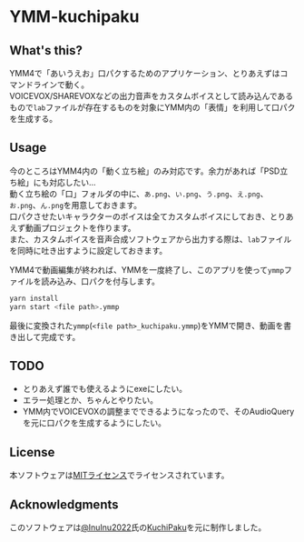 # YMM-kuchipaku

## What's this?

YMM4で「あいうえお」口パクするためのアプリケーション、とりあえずはコマンドラインで動く。  
VOICEVOX/SHAREVOXなどの出力音声をカスタムボイスとして読み込んであるもので`lab`ファイルが存在するものを対象にYMM内の「表情」を利用して口パクを生成する。

## Usage

今のところはYMM4内の「動く立ち絵」のみ対応です。余力があれば「PSD立ち絵」にも対応したい...  
動く立ち絵の「口」フォルダの中に、`あ.png`、`い.png`、`う.png`、`え.png`、`お.png`、`ん.png`を用意しておきます。  
口パクさせたいキャラクターのボイスは全てカスタムボイスにしておき、とりあえず動画プロジェクトを作ります。  
また、カスタムボイスを音声合成ソフトウェアから出力する際は、`lab`ファイルを同時に吐き出すように設定しておきます。

YMM4で動画編集が終われば、YMMを一度終了し、このアプリを使って`ymmp`ファイルを読み込み、口パクを付与します。

```bash
yarn install
yarn start <file path>.ymmp
```

最後に変換された`ymmp`(`<file path>_kuchipaku.ymmp`)をYMMで開き、動画を書き出して完成です。

## TODO

- とりあえず誰でも使えるようにexeにしたい。
- エラー処理とか、ちゃんとやりたい。
- YMM内でVOICEVOXの調整までできるようになったので、そのAudioQueryを元に口パクを生成するようにしたい。

## License

本ソフトウェアは[MITライセンス](LICENSE)でライセンスされています。

## Acknowledgments

このソフトウェアは[@InuInu2022](https://github.com/InuInu2022)氏の[KuchiPaku](https://github.com/InuInu2022/KuchiPaku)を元に制作しました。

